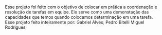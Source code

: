 Esse projeto foi feito com o objetivo de colocar em prática a coordenação e resolução de tarefas em equipe. Ele serve como uma demonstação das capacidades que temos quando colocamos determinação em uma tarefa.
Esse projeto feito inteiramente por:
    Gabriel Alves;
    Pedro Bitelli
    Miguel Rodrigues;
    